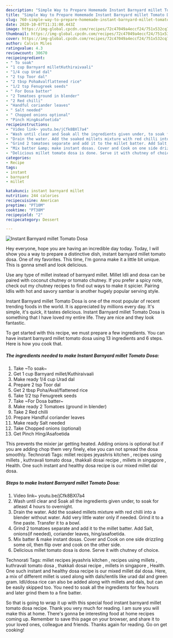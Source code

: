 ```yaml
---
description: "Simple Way to Prepare Homemade Instant Barnyard millet Tomato Dosa"
title: "Simple Way to Prepare Homemade Instant Barnyard millet Tomato Dosa"
slug: 760-simple-way-to-prepare-homemade-instant-barnyard-millet-tomato-dosa
date: 2020-10-07T11:31:00.443Z
image: https://img-global.cpcdn.com/recipes/72c47049a4eccf24/751x532cq70/instant-barnyard-millet-tomato-dosa-recipe-main-photo.jpg
thumbnail: https://img-global.cpcdn.com/recipes/72c47049a4eccf24/751x532cq70/instant-barnyard-millet-tomato-dosa-recipe-main-photo.jpg
cover: https://img-global.cpcdn.com/recipes/72c47049a4eccf24/751x532cq70/instant-barnyard-millet-tomato-dosa-recipe-main-photo.jpg
author: Calvin Miles
ratingvalue: 4.3
reviewcount: 30670
recipeingredient:
- " To soak"
- "1 cup Barnyard milletKuthiraivaali"
- "1/4 cup Urad dal"
- "2 tsp Toor dal"
- "2 tbsp PohaAvalflattened rice"
- "1/2 tsp Fenugreek seeds"
- " For Dosa batter"
- "2 Tomatoes ground in blender"
- "2 Red chilli"
- "Handful coriander leaves"
- " Salt needed"
- " Chopped onions optional"
- "Pinch HingAsafoetida"
recipeinstructions:
- "Video link~ youtu.be/jCfk8BXl7a4"
- "Wash until clear and Soak all the ingredients given under, to soak for atleast 4 hours to overnight."
- "Drain the water. Add the soaked millets mixture with red chilli into a blender without water. Add very little water only if needed. Grind it to a fine paste. Transfer it to a bowl."
- "Grind 2 tomatoes separate and add it to the millet batter. Add Salt, onions(if needed), coriander leaves, hing/asafoetida."
- "Mix batter &amp; make instant dosas. Cover and Cook on one side drizzling some oil, then flip over and cook on the other side."
- "Delicious millet tomato dosa is done. Serve it with chutney of choice."
categories:
- Recipe
tags:
- instant
- barnyard
- millet

katakunci: instant barnyard millet 
nutrition: 244 calories
recipecuisine: American
preptime: "PT10M"
cooktime: "PT38M"
recipeyield: "2"
recipecategory: Dessert

---
```



![Instant Barnyard millet Tomato Dosa](https://img-global.cpcdn.com/recipes/72c47049a4eccf24/751x532cq70/instant-barnyard-millet-tomato-dosa-recipe-main-photo.jpg)

Hey everyone, hope you are having an incredible day today. Today, I will show you a way to prepare a distinctive dish, instant barnyard millet tomato dosa. One of my favorites. This time, I'm gonna make it a little bit unique. This is gonna smell and look delicious.

Use any type of millet instead of barnyard millet. Millet Idli and dosa can be paired with coconut chutney or tomato chutney. If you prefer a spicy note, check out my chutney recipes to find out ways to make it spicier. Pairing Idlis with hot and savory sambar is another hugely popular serving style.

Instant Barnyard millet Tomato Dosa is one of the most popular of recent trending foods in the world. It is appreciated by millions every day. It's simple, it's quick, it tastes delicious. Instant Barnyard millet Tomato Dosa is something that I have loved my entire life. They are nice and they look fantastic.


To get started with this recipe, we must prepare a few ingredients. You can have instant barnyard millet tomato dosa using 13 ingredients and 6 steps. Here is how you cook that.

<!--inarticleads1-->

##### The ingredients needed to make Instant Barnyard millet Tomato Dosa:

1. Take  ~To soak~
1. Get 1 cup Barnyard millet/Kuthiraivaali
1. Make ready 1/4 cup Urad dal
1. Prepare 2 tsp Toor dal
1. Get 2 tbsp Poha/Aval/flattened rice
1. Take 1/2 tsp Fenugreek seeds
1. Take  ~For Dosa batter~
1. Make ready 2 Tomatoes (ground in blender)
1. Take 2 Red chilli
1. Prepare Handful coriander leaves
1. Make ready  Salt needed
1. Take  Chopped onions (optional)
1. Get Pinch Hing/Asafoetida


This prevents the mixier jar getting heated. Adding onions is optional but if you are adding chop them very finely, else you can not spread the dosa smoothly. Technorati Tags: millet recipes jeyashris kitchen , recipes using millets , kuthravali tomato dosa , thakkali dosai recipe , millets in singapore , Health. One such instant and healthy dosa recipe is our mixed millet dal dosa. 

<!--inarticleads2-->

##### Steps to make Instant Barnyard millet Tomato Dosa:

1. Video link~ youtu.be/jCfk8BXl7a4
1. Wash until clear and Soak all the ingredients given under, to soak for atleast 4 hours to overnight.
1. Drain the water. Add the soaked millets mixture with red chilli into a blender without water. Add very little water only if needed. Grind it to a fine paste. Transfer it to a bowl.
1. Grind 2 tomatoes separate and add it to the millet batter. Add Salt, onions(if needed), coriander leaves, hing/asafoetida.
1. Mix batter &amp; make instant dosas. Cover and Cook on one side drizzling some oil, then flip over and cook on the other side.
1. Delicious millet tomato dosa is done. Serve it with chutney of choice.


Technorati Tags: millet recipes jeyashris kitchen , recipes using millets , kuthravali tomato dosa , thakkali dosai recipe , millets in singapore , Health. One such instant and healthy dosa recipe is our mixed millet dal dosa. Here, a mix of different millet is used along with dals/lentils like urad dal and green gram. Idli/dosa rice can also be added along with millets and dals, but can be easily skipped too. You need to soak all the ingredients for few hours and later grind them to a fine batter. 

So that is going to wrap it up with this special food instant barnyard millet tomato dosa recipe. Thank you very much for reading. I am sure you will make this at home. There's gonna be interesting food at home recipes coming up. Remember to save this page on your browser, and share it to your loved ones, colleague and friends. Thanks again for reading. Go on get cooking!
